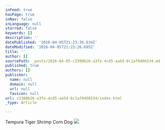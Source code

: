 ```yaml
---
inFeed: true
hasPage: true
inNav: false
inLanguage: null
starred: false
keywords: []
description: ''
datePublished: '2016-04-05T21:23:36.634Z'
dateModified: '2016-04-05T21:23:26.695Z'
title: ''
author: []
sourcePath: _posts/2016-04-05-c3380b26-a3fe-4cd5-aa5d-6c1af0466534.md
published: true
authors: []
publisher:
  name: null
  domain: null
  url: null
  favicon: null
url: c3380b26-a3fe-4cd5-aa5d-6c1af0466534/index.html
_type: Article

---
```

Tempura Tiger Shrimp Corn Dog
![](https://the-grid-user-content.s3-us-west-2.amazonaws.com/e71bcf3c-301f-409f-9fd0-9d87f1ca360e.jpg)